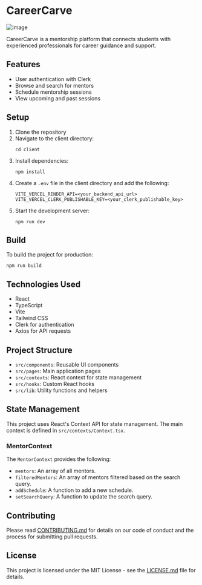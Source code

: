 # CareerCarve
![image](https://github.com/user-attachments/assets/a82cd1f8-68a0-4311-bbff-39038f38662c)

CareerCarve is a mentorship platform that connects students with experienced professionals for career guidance and support.

## Features

- User authentication with Clerk
- Browse and search for mentors
- Schedule mentorship sessions
- View upcoming and past sessions

## Setup

1. Clone the repository
2. Navigate to the client directory:
   ```
   cd client
   ```
3. Install dependencies:
   ```
   npm install
   ```
4. Create a `.env` file in the client directory and add the following:
   ```
   VITE_VERCEL_RENDER_API=<your_backend_api_url>
   VITE_VERCEL_CLERK_PUBLISHABLE_KEY=<your_clerk_publishable_key>
   ```
5. Start the development server:
   ```
   npm run dev
   ```

## Build

To build the project for production:

```
npm run build
```

## Technologies Used

- React
- TypeScript
- Vite
- Tailwind CSS
- Clerk for authentication
- Axios for API requests

## Project Structure

- `src/components`: Reusable UI components
- `src/pages`: Main application pages
- `src/contexts`: React context for state management
- `src/hooks`: Custom React hooks
- `src/lib`: Utility functions and helpers

## State Management

This project uses React's Context API for state management. The main context is defined in `src/contexts/Context.tsx`.

### MentorContext

The `MentorContext` provides the following:

- `mentors`: An array of all mentors.
- `filteredMentors`: An array of mentors filtered based on the search query.
- `addSchedule`: A function to add a new schedule.
- `setSearchQuery`: A function to update the search query.

## Contributing

Please read [CONTRIBUTING.md](CONTRIBUTING.md) for details on our code of conduct and the process for submitting pull requests.

## License

This project is licensed under the MIT License - see the [LICENSE.md](LICENSE.md) file for details.
